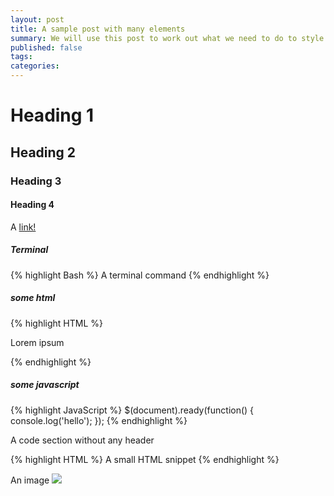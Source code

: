 ```yaml
---
layout: post
title: A sample post with many elements
summary: We will use this post to work out what we need to do to style an individual posts... let's get going!
published: false
tags:
categories:
---
```


# Heading 1
## Heading 2
### Heading 3
#### Heading 4

A <a href="#" target="_blank">link!</a>

##### Terminal
{% highlight Bash %}
A terminal command
{% endhighlight %}

##### some html
{% highlight HTML %}
<div class="container py5">
  <p>Lorem ipsum</p>
</div>
{% endhighlight %}

##### some javascript
{% highlight JavaScript %}
$(document).ready(function() {
  console.log('hello');
});
{% endhighlight %}

A code section without any header
<div class="no-select-button">
{% highlight HTML %}
<span>A small HTML snippet</span>
{% endhighlight %}
</div>

An image
<img src="https://jekyllrb.com/img/logo-2x.png" class="img-fluid"/>

